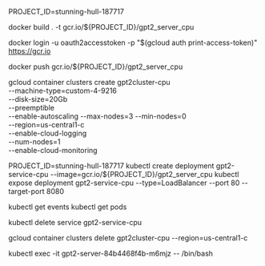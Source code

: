 PROJECT_ID=stunning-hull-187717

docker build . -t gcr.io/${PROJECT_ID}/gpt2_server_cpu

docker login -u oauth2accesstoken -p "$(gcloud auth print-access-token)" https://gcr.io

docker push gcr.io/${PROJECT_ID}/gpt2_server_cpu

gcloud container clusters create gpt2cluster-cpu \
  --machine-type=custom-4-9216 \
  --disk-size=20Gb \
  --preemptible \
  --enable-autoscaling --max-nodes=3 --min-nodes=0 \
  --region=us-central1-c \
  --enable-cloud-logging \
  --num-nodes=1 \
  --enable-cloud-monitoring

PROJECT_ID=stunning-hull-187717
kubectl create deployment gpt2-service-cpu --image=gcr.io/${PROJECT_ID}/gpt2_server_cpu
kubectl expose deployment gpt2-service-cpu --type=LoadBalancer --port 80 --target-port 8080

kubectl get events
kubectl get pods

kubectl delete service gpt2-service-cpu

gcloud container clusters delete gpt2cluster-cpu --region=us-central1-c

kubectl exec -it gpt2-server-84b4468f4b-m6mjz -- /bin/bash
